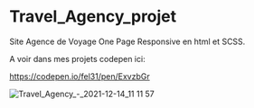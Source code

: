 # Travel_Agency_projet
Site Agence de Voyage One Page Responsive en html et SCSS.

A voir dans mes projets codepen ici: 

https://codepen.io/fel31/pen/ExvzbGr

![Travel_Agency_-_2021-12-14_11 11 57](https://user-images.githubusercontent.com/62654985/145978388-18a0ac21-7d8a-496a-91e1-8a31584fe576.png)
